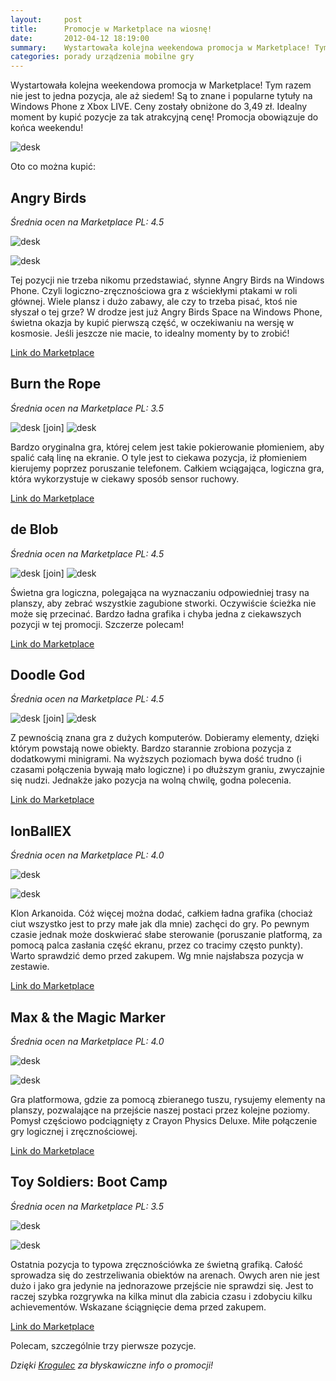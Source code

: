 ```yaml
---
layout:     post
title:      Promocje w Marketplace na wiosnę!
date:       2012-04-12 18:19:00
summary:    Wystartowała kolejna weekendowa promocja w Marketplace! Tym razem nie jest to jedna pozycja, ale aż siedem! Są to znane i popularne tytuły na Windows Phone z Xbox LIVE. Ceny zostały obniżone do 3,49 zł. Idealny moment by kupić pozycje za tak atrakcyjną cenę! Promocja obowiązuje do końca weekendu!Angry Birds, Burn the Rope, de Blob, Doodle God, IonBallEX, Max and the Magic Marker, Toy SoldiersOto c...
categories: porady urządzenia mobilne gry
---
```




Wystartowała kolejna weekendowa promocja w Marketplace! Tym razem nie jest to jedna pozycja, ale aż siedem! Są to znane i popularne tytuły na Windows Phone z Xbox LIVE. Ceny zostały obniżone do 3,49 zł. Idealny moment by kupić pozycje za tak atrakcyjną cenę! Promocja obowiązuje do końca weekendu!


![desk](https://raw.githubusercontent.com/djfoxer/djfoxer.github.io/master/_img/2012-4-12-_140_/g_-_608x405_-_-_31477x20120412172320_0.jpg)


Oto co można kupić:


## Angry Birds

 *Średnia ocen na Marketplace PL: 4.5* 


![desk](https://raw.githubusercontent.com/djfoxer/djfoxer.github.io/master/_img/2012-4-12-_140_/g_-_608x405_-_-_31477x20120412180548_0.png)



![desk](https://raw.githubusercontent.com/djfoxer/djfoxer.github.io/master/_img/2012-4-12-_140_/g_-_608x405_-_-_31477x20120412180559_0.png)


Tej pozycji nie trzeba nikomu przedstawiać, słynne Angry Birds na Windows Phone. Czyli logiczno-zręcznościowa gra z wściekłymi ptakami w roli głównej. Wiele plansz i dużo zabawy, ale czy to trzeba pisać, ktoś nie słyszał o tej grze? W drodze jest już Angry Birds Space na Windows Phone, świetna okazja by kupić pierwszą część, w oczekiwaniu na wersję w kosmosie. Jeśli jeszcze nie macie, to idealny momenty by to zrobić!

[Link do Marketplace](http://www.windowsphone.com/pl-PL/apps/e4571a02-0b87-e011-986b-78e7d1fa76f8)


## Burn the Rope

 *Średnia ocen na Marketplace PL: 3.5* 


![desk](https://raw.githubusercontent.com/djfoxer/djfoxer.github.io/master/_img/2012-4-12-_140_/g_-_288x192_-_-_31477x20120412180611_0.png)
[join]
![desk](https://raw.githubusercontent.com/djfoxer/djfoxer.github.io/master/_img/2012-4-12-_140_/g_-_288x192_-_-_31477x20120412180624_0.png)


Bardzo oryginalna gra, której celem jest takie pokierowanie płomieniem, aby spalić całą linę na ekranie. O tyle jest to ciekawa pozycja, iż płomieniem kierujemy poprzez poruszanie telefonem. Całkiem wciągająca, logiczna gra, która wykorzystuje w ciekawy sposób sensor ruchowy. 

[Link do Marketplace](http://www.windowsphone.com/pl-PL/apps/1ac5bf25-73f2-497d-a6d2-5c0f6452f7ff)



## de Blob

 *Średnia ocen na Marketplace PL: 4.5* 



![desk](https://raw.githubusercontent.com/djfoxer/djfoxer.github.io/master/_img/2012-4-12-_140_/g_-_288x192_-_-_31477x20120412180634_0.png)
[join]
![desk](https://raw.githubusercontent.com/djfoxer/djfoxer.github.io/master/_img/2012-4-12-_140_/g_-_288x192_-_-_31477x20120412180643_0.png)


Świetna gra logiczna, polegająca na wyznaczaniu odpowiedniej trasy na planszy, aby zebrać wszystkie zagubione stworki. Oczywiście ścieżka nie może się przecinać. Bardzo ładna grafika i chyba jedna z ciekawszych pozycji w tej promocji. Szczerze polecam!

[Link do Marketplace](http://www.windowsphone.com/pl-PL/apps/bff78ccb-a9d9-df11-a844-00237de2db9e)


## Doodle God

 *Średnia ocen na Marketplace PL: 4.5* 


![desk](https://raw.githubusercontent.com/djfoxer/djfoxer.github.io/master/_img/2012-4-12-_140_/g_-_288x192_-_-_31477x20120412180655_0.png)
[join]
![desk](https://raw.githubusercontent.com/djfoxer/djfoxer.github.io/master/_img/2012-4-12-_140_/g_-_288x192_-_-_31477x20120412180714_0.png)


Z pewnością znana gra z dużych komputerów. Dobieramy elementy, dzięki którym powstają nowe obiekty. Bardzo starannie zrobiona pozycja z dodatkowymi minigrami. Na wyższych poziomach bywa dość trudno (i czasami połączenia bywają mało logiczne) i po dłuższym graniu, zwyczajnie się nudzi. Jednakże jako pozycja na wolną chwilę, godna polecenia.

[Link do Marketplace](http://www.windowsphone.com/pl-PL/apps/34e0f2e7-7bc7-41c0-9431-399e7ceddd2f)


## IonBallEX

 *Średnia ocen na Marketplace PL: 4.0* 


![desk](https://raw.githubusercontent.com/djfoxer/djfoxer.github.io/master/_img/2012-4-12-_140_/g_-_608x405_-_-_31477x20120412180723_0.png)



![desk](https://raw.githubusercontent.com/djfoxer/djfoxer.github.io/master/_img/2012-4-12-_140_/g_-_608x405_-_-_31477x20120412180737_0.png)


Klon Arkanoida. Cóż więcej można dodać, całkiem ładna grafika (chociaż ciut wszystko jest to przy małe jak dla mnie) zachęci do gry. Po pewnym czasie jednak może doskwierać słabe sterowanie (poruszanie platformą, za pomocą palca zasłania część ekranu, przez co tracimy często punkty). Warto sprawdzić demo przed zakupem. Wg mnie najsłabsza pozycja w zestawie.

[Link do Marketplace](http://www.windowsphone.com/pl-PL/apps/3985dd4b-8e05-4e2d-8f88-d7d9e4e69721)


## Max & the Magic Marker

 *Średnia ocen na Marketplace PL: 4.0* 


![desk](https://raw.githubusercontent.com/djfoxer/djfoxer.github.io/master/_img/2012-4-12-_140_/g_-_608x405_-_-_31477x20120412180746_0.png)



![desk](https://raw.githubusercontent.com/djfoxer/djfoxer.github.io/master/_img/2012-4-12-_140_/g_-_608x405_-_-_31477x20120412180753_0.png)


Gra platformowa, gdzie za pomocą zbieranego tuszu, rysujemy elementy na planszy, pozwalające na przejście naszej postaci przez kolejne poziomy. Pomysł częściowo podciągnięty z Crayon Physics Deluxe. Miłe połączenie gry logicznej i zręcznościowej. 

[Link do Marketplace](http://www.windowsphone.com/pl-PL/apps/2fd3f1f0-9fd8-df11-a844-00237de2db9e)


## Toy Soldiers: Boot Camp

 *Średnia ocen na Marketplace PL: 3.5* 


![desk](https://raw.githubusercontent.com/djfoxer/djfoxer.github.io/master/_img/2012-4-12-_140_/g_-_608x405_-_-_31477x20120412180804_0.png)



![desk](https://raw.githubusercontent.com/djfoxer/djfoxer.github.io/master/_img/2012-4-12-_140_/g_-_608x405_-_-_31477x20120412180813_0.png)


Ostatnia pozycja to typowa zręcznościówka ze świetną grafiką. Całość sprowadza się do zestrzeliwania obiektów na arenach. Owych aren nie jest dużo i jako gra jedynie na jednorazowe przejście nie sprawdzi się. Jest to raczej szybka rozgrywka na kilka minut dla zabicia czasu i zdobyciu kilku achievementów. Wskazane ściągnięcie dema przed zakupem.

[Link do Marketplace](http://www.windowsphone.com/pl-PL/apps/1afd7845-f4ad-4bd8-b763-119a88a62d73)

Polecam, szczególnie trzy pierwsze pozycje. 

 *Dzięki [Krogulec](http://www.dobreprogramy.pl/Krogulec) za błyskawiczne info o promocji!* 